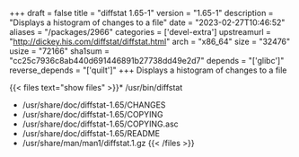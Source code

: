 +++
draft = false
title = "diffstat 1.65-1"
version = "1.65-1"
description = "Displays a histogram of changes to a file"
date = "2023-02-27T10:46:52"
aliases = "/packages/2966"
categories = ['devel-extra']
upstreamurl = "http://dickey.his.com/diffstat/diffstat.html"
arch = "x86_64"
size = "32476"
usize = "72166"
sha1sum = "cc25c7936c8ab440d691446891b27738dd49e2d7"
depends = "['glibc']"
reverse_depends = "['quilt']"
+++
Displays a histogram of changes to a file

{{< files text="show files" >}}* /usr/bin/diffstat
* /usr/share/doc/diffstat-1.65/CHANGES
* /usr/share/doc/diffstat-1.65/COPYING
* /usr/share/doc/diffstat-1.65/COPYING.asc
* /usr/share/doc/diffstat-1.65/README
* /usr/share/man/man1/diffstat.1.gz
{{< /files >}}